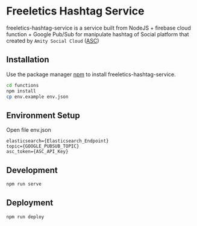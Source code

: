 # Freeletics Hashtag Service

freeletics-hashtag-service is a service built from NodeJS + firebase cloud function + Google Pub/Sub for manipulate hashtag of Social platform that created by `Amity Social Cloud` ([ASC](https://www.amity.co/products/amity-social))

## Installation

Use the package manager [npm](https://www.npmjs.com/) to install freeletics-hashtag-service.

```bash
cd functions
npm install
cp env.example env.json
```
## Environment Setup
Open file env.json 
```
elasticsearch={Elasticsearch_Endpoint}
topic={GOOGLE_PUBSUB_TOPIC}
asc_token={ASC_API_Key}
```

## Development
```bash
npm run serve
```

## Deployment
```bash
npm run deploy
```